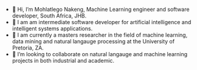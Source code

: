 - 👋 Hi, I’m Mohlatlego Nakeng, Machine Learning engineer and software developer, South Africa, JHB.
- 👀 I am am intermediate software developer for artificial intelligence and intelligent systems applications.
- 🌱 I am currently a masters researcher in the field of machine learning, data mining and natural langauge processing at the University of Pretoria, ZA.
- 💞️ I’m looking to collaborate on natural langauge and machine learning projects in both industrial and academic.
